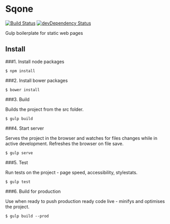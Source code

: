# Sqone

[![Build Status](https://travis-ci.org/alistairtweedie/sqone.svg?branch=master)](https://travis-ci.org/alistairtweedie/sqone)
[![devDependency Status](https://david-dm.org/alistairtweedie/sqone/dev-status.svg)](https://david-dm.org/alistairtweedie/sqone#info=devDependencies)


Gulp boilerplate for static web pages

## Install

###1. Install node packages

	$ npm install

###2. Install bower packages

	$ bower install

###3. Build

Builds the project from the src folder.

	$ gulp build

###4. Start server

Serves the project in the browser and watches for files changes while in active development. Refreshes the browser on file save.

	$ gulp serve

###5. Test 

Run tests on the project - page speed, accessibility, stylestats.

    $ gulp test

###6. Build for production

Use when ready to push production ready code live - minifys and optimises the project.

    $ gulp build --prod
